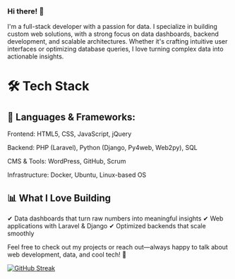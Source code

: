 

### Hi there! 👋
I'm a full-stack developer with a passion for data. I specialize in building custom web solutions, with a strong focus on data dashboards, backend development, and scalable architectures. Whether it's crafting intuitive user interfaces or optimizing database queries, I love turning complex data into actionable insights.

# 🛠️ Tech Stack
## 🚀 Languages & Frameworks:

Frontend: HTML5, CSS, JavaScript, jQuery

Backend: PHP (Laravel), Python (Django, Py4web, Web2py), SQL

CMS & Tools: WordPress, GitHub, Scrum

Infrastructure: Docker, Ubuntu, Linux-based OS

## 📊 What I Love Building
✔ Data dashboards that turn raw numbers into meaningful insights
✔ Web applications with Laravel & Django
✔ Optimized backends that scale smoothly

Feel free to check out my projects or reach out—always happy to talk about web development, data, and cool tech! 🚀

[![GitHub Streak](https://streak-stats.demolab.com?user=VictorZwart&theme=dark&date_format=j%20M%5B%20Y%5D&exclude_days=Sun%2CSat)](https://git.io/streak-stats)

<!--
**VictorZwart/VictorZwart** is a ✨ _special_ ✨ repository because its `README.md` (this file) appears on your GitHub profile.

Here are some ideas to get you started:

- 🔭 I’m currently working on ...
- 🌱 I’m currently learning ...
- 👯 I’m looking to collaborate on ...
- 🤔 I’m looking for help with ...
- 💬 Ask me about ...
- 📫 How to reach me: ...
- 😄 Pronouns: ...
- ⚡ Fun fact: ...
-->
